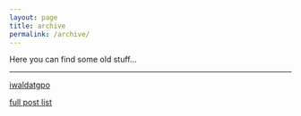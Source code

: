 ```yaml
---
layout: page
title: archive
permalink: /archive/
---
```

Here you can find some old stuff...
***

[iwaldatgpo](/archive/iwaldatgpo/)

[full post list](/archive/posts/)

